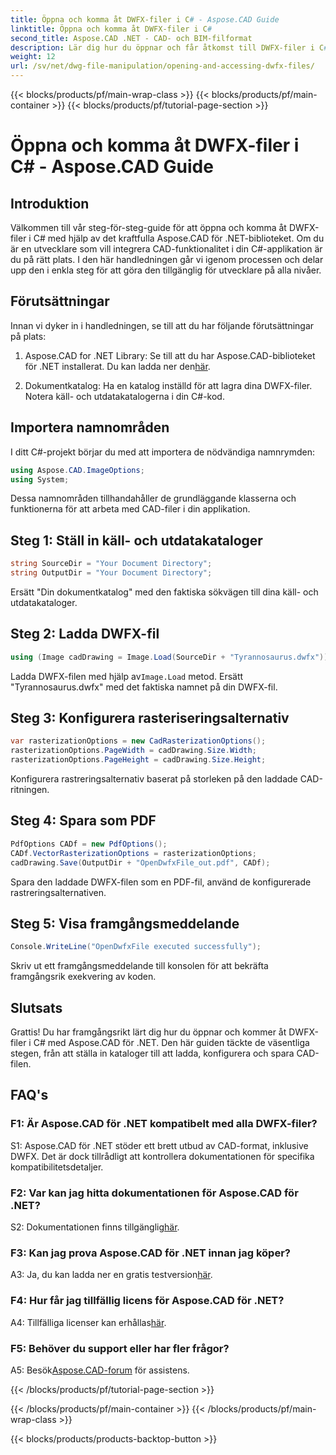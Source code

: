 ```yaml
---
title: Öppna och komma åt DWFX-filer i C# - Aspose.CAD Guide
linktitle: Öppna och komma åt DWFX-filer i C#
second_title: Aspose.CAD .NET - CAD- och BIM-filformat
description: Lär dig hur du öppnar och får åtkomst till DWFX-filer i C# med Aspose.CAD för .NET. Steg-för-steg-guide för sömlös integration i dina applikationer.
weight: 12
url: /sv/net/dwg-file-manipulation/opening-and-accessing-dwfx-files/
---
```


{{< blocks/products/pf/main-wrap-class >}}
{{< blocks/products/pf/main-container >}}
{{< blocks/products/pf/tutorial-page-section >}}

# Öppna och komma åt DWFX-filer i C# - Aspose.CAD Guide

## Introduktion

Välkommen till vår steg-för-steg-guide för att öppna och komma åt DWFX-filer i C# med hjälp av det kraftfulla Aspose.CAD för .NET-biblioteket. Om du är en utvecklare som vill integrera CAD-funktionalitet i din C#-applikation är du på rätt plats. I den här handledningen går vi igenom processen och delar upp den i enkla steg för att göra den tillgänglig för utvecklare på alla nivåer.

## Förutsättningar

Innan vi dyker in i handledningen, se till att du har följande förutsättningar på plats:

1.  Aspose.CAD for .NET Library: Se till att du har Aspose.CAD-biblioteket för .NET installerat. Du kan ladda ner den[här](https://releases.aspose.com/cad/net/).

2. Dokumentkatalog: Ha en katalog inställd för att lagra dina DWFX-filer. Notera käll- och utdatakatalogerna i din C#-kod.

## Importera namnområden

I ditt C#-projekt börjar du med att importera de nödvändiga namnrymden:

```csharp
using Aspose.CAD.ImageOptions;
using System;
```

Dessa namnområden tillhandahåller de grundläggande klasserna och funktionerna för att arbeta med CAD-filer i din applikation.

## Steg 1: Ställ in käll- och utdatakataloger

```csharp
string SourceDir = "Your Document Directory";
string OutputDir = "Your Document Directory";
```

Ersätt "Din dokumentkatalog" med den faktiska sökvägen till dina käll- och utdatakataloger.

## Steg 2: Ladda DWFX-fil

```csharp
using (Image cadDrawing = Image.Load(SourceDir + "Tyrannosaurus.dwfx"))
```

 Ladda DWFX-filen med hjälp av`Image.Load` metod. Ersätt "Tyrannosaurus.dwfx" med det faktiska namnet på din DWFX-fil.

## Steg 3: Konfigurera rasteriseringsalternativ

```csharp
var rasterizationOptions = new CadRasterizationOptions();
rasterizationOptions.PageWidth = cadDrawing.Size.Width;
rasterizationOptions.PageHeight = cadDrawing.Size.Height;
```

Konfigurera rastreringsalternativ baserat på storleken på den laddade CAD-ritningen.

## Steg 4: Spara som PDF

```csharp
PdfOptions CADf = new PdfOptions();
CADf.VectorRasterizationOptions = rasterizationOptions;
cadDrawing.Save(OutputDir + "OpenDwfxFile_out.pdf", CADf);
```

Spara den laddade DWFX-filen som en PDF-fil, använd de konfigurerade rastreringsalternativen.

## Steg 5: Visa framgångsmeddelande

```csharp
Console.WriteLine("OpenDwfxFile executed successfully");
```

Skriv ut ett framgångsmeddelande till konsolen för att bekräfta framgångsrik exekvering av koden.

## Slutsats

Grattis! Du har framgångsrikt lärt dig hur du öppnar och kommer åt DWFX-filer i C# med Aspose.CAD för .NET. Den här guiden täckte de väsentliga stegen, från att ställa in kataloger till att ladda, konfigurera och spara CAD-filen.

## FAQ's

### F1: Är Aspose.CAD för .NET kompatibelt med alla DWFX-filer?

S1: Aspose.CAD för .NET stöder ett brett utbud av CAD-format, inklusive DWFX. Det är dock tillrådligt att kontrollera dokumentationen för specifika kompatibilitetsdetaljer.

### F2: Var kan jag hitta dokumentationen för Aspose.CAD för .NET?

 S2: Dokumentationen finns tillgänglig[här](https://reference.aspose.com/cad/net/).

### F3: Kan jag prova Aspose.CAD för .NET innan jag köper?

 A3: Ja, du kan ladda ner en gratis testversion[här](https://releases.aspose.com/).

### F4: Hur får jag tillfällig licens för Aspose.CAD för .NET?

 A4: Tillfälliga licenser kan erhållas[här](https://purchase.aspose.com/temporary-license/).

### F5: Behöver du support eller har fler frågor?

A5: Besök[Aspose.CAD-forum](https://forum.aspose.com/c/cad/19) för assistens.

{{< /blocks/products/pf/tutorial-page-section >}}

{{< /blocks/products/pf/main-container >}}
{{< /blocks/products/pf/main-wrap-class >}}

{{< blocks/products/products-backtop-button >}}
